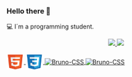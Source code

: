 ### Hello there 👋

💻 I´m a programming student.


<div align="center">
  <a href="https://github.com/Brunoalmeidev">
  <img height="180em" src="https://github-readme-stats.vercel.app/api?username=brunoalmeidev&show_icons=true&theme=blueberry&include_all_commits=true&count_private=true"/>
  <img height="180em" src="https://github-readme-stats.vercel.app/api/top-langs/?username=brunoalmeidev&layout=compact&langs_count=7&theme=blueberry"/>
</div>

<div style="display: inline_block"><br>
  <img align="center" alt="Bruno-HTML" height="35" width="40" src="https://raw.githubusercontent.com/devicons/devicon/master/icons/html5/html5-original.svg">
  <img align="center" alt="Bruno-CSS" height="35" width="40" src="https://raw.githubusercontent.com/devicons/devicon/master/icons/css3/css3-original.svg">
  <img align="center" alt="Bruno-CSS" height="35" width="120" src="https://img.shields.io/badge/JavaScript-323330?style=for-the-badge&logo=javascript&logoColor=F7DF1E">
  <img align="center" alt="Bruno-CSS" height="35" width="120" src="https://img.shields.io/badge/C-00599C?style=for-the-badge&logo=c&logoColor=white">  
</div>

##
